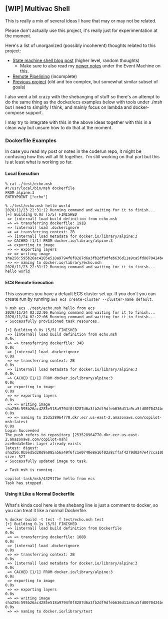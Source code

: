 ## [WIP] Multivac Shell

This is really a mix of several ideas I have that may or may not be related.

Please don't actually use this project, it's really just for experimentation at the moment.

Here's a list of unorganized (possibly incoherent) thoughts related to this project:
 * [State machine shell blog post](https://blog.ryanjarv.sh/2020/11/22/msh.html) (higher level, random thoughts)
   * Make sure to also read my [newer notes](./docs/README.local.md#event-machine) under the Event Machine on this. 
 * [Remote Pipelining](./docs/README.local.md) (incomplete)
 * [Previous project](https://github.com/RyanJarv/coderun) (old and too complex, but somewhat similar subset of goals)

I also went a bit crazy with the shebanging of stuff so there's an attempt to do the same thing as the docker/ecs examples below with tools under ./msh but I need to simplify I think, and mainly focus on lambda and docker-compose support.

I may try to integrate with this in the above ideas together with this in a clean way but unsure how to do that at the moment.

### Dockerfile Examples

In case you read my post or notes in the coderun repo, it might be confusing how this will all fit together.. I'm still working on that part but this is at least what is working so far.

#### Local Execution
```
% cat ./test/echo.msh
#!/usr/local/bin/msh dockerfile
FROM alpine:3
ENTRYPOINT ["echo"]
```

```
% ./test/echo.msh hello world
2020/11/23 22:31:12 Running command and waiting for it to finish...
[+] Building 0.0s (5/5) FINISHED                                                                                                                                                               
 => [internal] load build definition from echo.msh                                                                                                                                            
 => => transferring dockerfile: 191B                                                                                                                                                          
 => [internal] load .dockerignore                                                                                                                                                             
 => => transferring context: 2B                                                                                                                                                               
 => [internal] load metadata for docker.io/library/alpine:3                                                                                                                                   
 => CACHED [1/1] FROM docker.io/library/alpine:3                                                                                                                                              
 => exporting to image                                                                                                                                                                        
 => => exporting layers                                                                                                                                                                       
 => => writing image sha256:595b26ac4285e518a9794f0f8287d6a3fb2df9dfeb636d11a9ca5fd8070424b4                                                                                                  
 => => naming to docker.io/library/echo.msh                                                                                                                                                   
2020/11/23 22:31:12 Running command and waiting for it to finish...
hello world
```

#### ECS Remote Execution

This assumes you have a default ECS cluster set up. If you don't you can create run by running `aws ecs create-cluster --cluster-name default`.

```
% msh ecs ./test/echo.msh hello from ecs
2020/11/24 02:22:06 Running command and waiting for it to finish...
2020/11/24 02:22:06 Running command and waiting for it to finish...
✔ Successfully provisioned task resources.

[+] Building 0.0s (5/5) FINISHED                                                                                                                                                               
 => [internal] load build definition from echo.msh                                                                                                                                        0.0s
 => => transferring dockerfile: 34B                                                                                                                                                       0.0s
 => [internal] load .dockerignore                                                                                                                                                         0.0s
 => => transferring context: 2B                                                                                                                                                           0.0s
 => [internal] load metadata for docker.io/library/alpine:3                                                                                                                               0.0s
 => CACHED [1/1] FROM docker.io/library/alpine:3                                                                                                                                          0.0s
 => exporting to image                                                                                                                                                                    0.0s
 => => exporting layers                                                                                                                                                                   0.0s
 => => writing image sha256:595b26ac4285e518a9794f0f8287d6a3fb2df9dfeb636d11a9ca5fd8070424b4                                                                                              0.0s
 => => naming to 253528964770.dkr.ecr.us-east-2.amazonaws.com/copilot-msh:latest                                                                                                          0.0s
Login Succeeded
The push refers to repository [253528964770.dkr.ecr.us-east-2.amazonaws.com/copilot-msh]
ace0eda3e3be: Layer already exists 
latest: digest: sha256:0b5ed5d28d9a085a56a49f6fc1e0740e8e16f02a8cffaf4279d0247e47cca10b size: 527
✔ Successfully updated image to task.

✔ Task msh is running.

copilot-task/msh/432917be hello from ecs
Task has stopped.
```

#### Using it Like a Normal Dockerfile

What's kinda cool here is the shebang line is just a comment to docker, so you can treat it like a normal Dockerfile.

```
% docker build -t test -f test/echo.msh test
[+] Building 0.1s (5/5) FINISHED                                                                                                                                                                              
 => [internal] load build definition from Dockerfile                                                                                                                                                     0.0s
 => => transferring dockerfile: 108B                                                                                                                                                                     0.0s
 => [internal] load .dockerignore                                                                                                                                                                        0.0s
 => => transferring context: 2B                                                                                                                                                                          0.0s
 => [internal] load metadata for docker.io/library/alpine:3                                                                                                                                              0.0s
 => CACHED [1/1] FROM docker.io/library/alpine:3                                                                                                                                                         0.0s
 => exporting to image                                                                                                                                                                                   0.0s
 => => exporting layers                                                                                                                                                                                  0.0s
 => => writing image sha256:595b26ac4285e518a9794f0f8287d6a3fb2df9dfeb636d11a9ca5fd8070424b4                                                                                                             0.0s
 => => naming to docker.io/library/test
```
